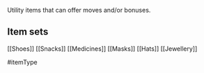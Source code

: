 Utility items that can offer moves and/or bonuses.

## Item sets
[[Shoes]]
[[Snacks]]
[[Medicines]]
[[Masks]]
[[Hats]]
[[Jewellery]]

#itemType 
